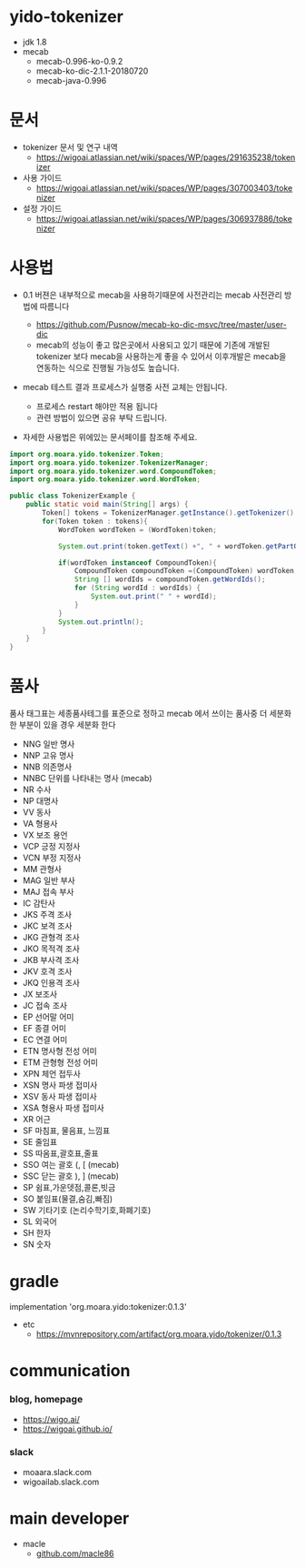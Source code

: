 # yido-tokenizer
- jdk 1.8
-   mecab
    -   mecab-0.996-ko-0.9.2
    -   mecab-ko-dic-2.1.1-20180720
    -   mecab-java-0.996  

# 문서
- tokenizer 문서 및 연구 내역
    - https://wigoai.atlassian.net/wiki/spaces/WP/pages/291635238/tokenizer
- 사용 가이드
    - https://wigoai.atlassian.net/wiki/spaces/WP/pages/307003403/tokenizer    
- 설정 가이드
    - https://wigoai.atlassian.net/wiki/spaces/WP/pages/306937886/tokenizer
# 사용법
- 0.1 버젼은 내부적으로 mecab을 사용하기때문에 사전관리는 mecab 사전관리 방법에 따름니다
    - https://github.com/Pusnow/mecab-ko-dic-msvc/tree/master/user-dic
    - mecab의 성능이 좋고 많은곳에서 사용되고 있기 때문에 기존에 개발된 tokenizer 보다 mecab을 사용하는게 좋을 수 있어서 이후개발은 mecab을 연동하는 식으로 진행될 가능성도 높습니다. 
- mecab 테스트 결과 프로세스가 실행중 사전 교체는 안됩니다.
    - 프로세스 restart 해야만 적용 됩니다
    - 관련 방법이 있으면 공유 부탁 드립니다.

- 자세한 사용법은 위에있는 문서페이를 참조해 주세요.

```java
import org.moara.yido.tokenizer.Token;
import org.moara.yido.tokenizer.TokenizerManager;
import org.moara.yido.tokenizer.word.CompoundToken;
import org.moara.yido.tokenizer.word.WordToken;

public class TokenizerExample {
    public static void main(String[] args) {
        Token[] tokens = TokenizerManager.getInstance().getTokenizer().getTokens("시내버스가 위고에 다녀요");
        for(Token token : tokens){
            WordToken wordToken = (WordToken)token;

            System.out.print(token.getText() +", " + wordToken.getPartOfSpeech());

            if(wordToken instanceof CompoundToken){
                CompoundToken compoundToken =(CompoundToken) wordToken;
                String [] wordIds = compoundToken.getWordIds();
                for (String wordId : wordIds) {
                    System.out.print(" " + wordId);
                }
            }
            System.out.println();
        }
    }
}
```

# 품사
품사 태그표는 세종품사테그를 표준으로 정하고 mecab 에서 쓰이는 품사중 더 세분화한 부분이 있을 경우 세분화 한다

- NNG	일반 명사
- NNP	고유 명사
- NNB	의존명사
- NNBC	단위를 나타내는 명사 (mecab)
- NR	수사
- NP	대명사
- VV	동사
- VA	형용사
- VX	보조 용언
- VCP	긍정 지정사
- VCN	부정 지정사
- MM	관형사
- MAG	일반 부사
- MAJ	접속 부사
- IC	감탄사
- JKS	주격 조사
- JKC	보격 조사
- JKG	관형격 조사
- JKO	목적격 조사
- JKB	부사격 조사
- JKV	호격 조사
- JKQ	인용격 조사
- JX	보조사
- JC	접속 조사
- EP	선어말 어미
- EF	종결 어미
- EC	연결 어미
- ETN	명사형 전성 어미
- ETM	관형형 전성 어미
- XPN	체언 접두사
- XSN	명사 파생 접미사
- XSV	동사 파생 접미사
- XSA	형용사 파생 접미사
- XR	어근
- SF	마침표, 물음표, 느낌표
- SE	줄임표
- SS	따옴표,괄호표,줄표
- SSO  여는 괄호 (, [ (mecab)
- SSC  닫는 괄호 ), ] (mecab)
- SP	쉼표,가운뎃점,콜론,빗금
- SO	붙임표(물결,숨김,빠짐)
- SW	기타기호 (논리수학기호,화폐기호)
- SL	외국어
- SH	한자
- SN	숫자

# gradle
implementation 'org.moara.yido:tokenizer:0.1.3'
- etc 
    - https://mvnrepository.com/artifact/org.moara.yido/tokenizer/0.1.3

# communication
### blog, homepage
 - https://wigo.ai/
 - https://wigoai.github.io/
 
### slack
 - moaara.slack.com
 - wigoailab.slack.com


# main developer
 - macle
    -  [github.com/macle86](https://github.com/macle86)
    
